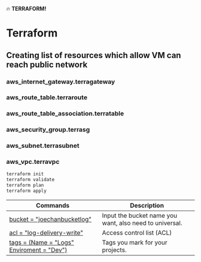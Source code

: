 :fire: **TERRAFORM!**

# Terraform 
## Creating list of resources which allow VM can reach public network
### aws_internet_gateway.terragateway
### aws_route_table.terraroute
### aws_route_table_association.terratable
### aws_security_group.terrasg
### aws_subnet.terrasubnet
### aws_vpc.terravpc

```zsh
terraform init
terraform validate
terraform plan
terraform apply
```

  Commands  |  Description  |
|  --- |  ---  |
|  [bucket = "joechanbucketlog"](/http://askjoechan.com)  |  Input the bucket name you want, also need to universal. |
|  [acl = "log-delivery-write" ](/http://askjoechan.com )  |  Access control list (ACL)  |
|  [tags = (Name = "Logs" Enviroment = "Dev") ](/http://askjoechan.com)  |  Tags you mark for your projects.  |
